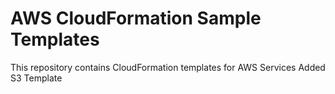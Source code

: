 # AWS CloudFormation Sample Templates

This repository contains CloudFormation templates for AWS Services
Added S3 Template